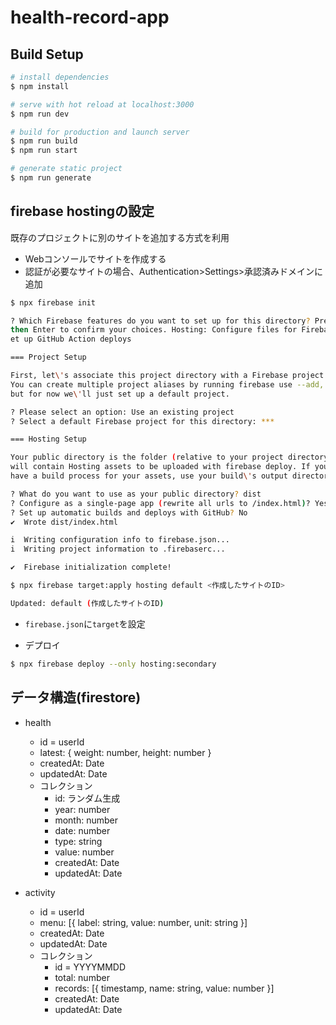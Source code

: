# health-record-app

## Build Setup

```bash
# install dependencies
$ npm install

# serve with hot reload at localhost:3000
$ npm run dev

# build for production and launch server
$ npm run build
$ npm run start

# generate static project
$ npm run generate
```


## firebase hostingの設定

既存のプロジェクトに別のサイトを追加する方式を利用

* Webコンソールでサイトを作成する
* 認証が必要なサイトの場合、Authentication>Settings>承認済みドメインに追加

```bash
$ npx firebase init

? Which Firebase features do you want to set up for this directory? Press Space to select features,
then Enter to confirm your choices. Hosting: Configure files for Firebase Hosting and (optionally) s
et up GitHub Action deploys

=== Project Setup

First, let\'s associate this project directory with a Firebase project.
You can create multiple project aliases by running firebase use --add,
but for now we\'ll just set up a default project.

? Please select an option: Use an existing project
? Select a default Firebase project for this directory: ***

=== Hosting Setup

Your public directory is the folder (relative to your project directory) that
will contain Hosting assets to be uploaded with firebase deploy. If you
have a build process for your assets, use your build\'s output directory.

? What do you want to use as your public directory? dist
? Configure as a single-page app (rewrite all urls to /index.html)? Yes
? Set up automatic builds and deploys with GitHub? No
✔  Wrote dist/index.html

i  Writing configuration info to firebase.json...
i  Writing project information to .firebaserc...

✔  Firebase initialization complete!

$ npx firebase target:apply hosting default <作成したサイトのID>

Updated: default (作成したサイトのID)
```

* `firebase.json`に`target`を設定

* デプロイ

```bash
$ npx firebase deploy --only hosting:secondary
```


## データ構造(firestore)

* health
  * id = userId
  * latest: { weight: number, height: number }
  * createdAt: Date
  * updatedAt: Date
  * コレクション
    * id: ランダム生成
    * year: number
    * month: number
    * date: number
    * type: string
    * value: number
    * createdAt: Date
    * updatedAt: Date

* activity
  * id = userId
  * menu: [{ label: string, value: number, unit: string }]
  * createdAt: Date
  * updatedAt: Date
  * コレクション
    * id = YYYYMMDD
    * total: number
    * records: [{ timestamp, name: string, value: number }]
    * createdAt: Date
    * updatedAt: Date

